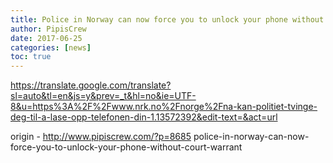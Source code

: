 ```yaml
---
title: Police in Norway can now force you to unlock your phone without court warrant
author: PipisCrew
date: 2017-06-25
categories: [news]
toc: true
---
```


https://translate.google.com/translate?sl=auto&tl=en&js=y&prev=_t&hl=no&ie=UTF-8&u=https%3A%2F%2Fwww.nrk.no%2Fnorge%2Fna-kan-politiet-tvinge-deg-til-a-lase-opp-telefonen-din-1.13572392&edit-text=&act=url

origin - http://www.pipiscrew.com/?p=8685 police-in-norway-can-now-force-you-to-unlock-your-phone-without-court-warrant
